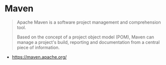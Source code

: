 # Maven

> Apache Maven is a software project management and comprehension tool.
> 
> Based on the concept of a project object model (POM), Maven can manage a project's 
> build, reporting and documentation from a central piece of information.

- https://maven.apache.org/
